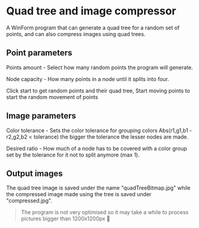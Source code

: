 # Quad tree and image compressor
 A WinForm program that can generate a quad tree for a random set of points, and can also compress images using quad trees.
## Point parameters
 Points amount - Select how many random points the program will generate.
 
 Node capacity - How many points in a node until it splits into four.
 
 Click start to get random points and their quad tree, Start moving points to start the random movement of points
## Image parameters
 Color tolerance - Sets the color tolerance for grouping colors Abs(r1,g1,b1 - r2,g2,b2 < tolerance) the bigger the tolerance the lesser nodes are made.
 
 Desired ratio - How much of a node has to be covered with a color group set by the tolerance for it not to split anymore (max 1).
## Output images
 The quad tree image is saved under the name "quadTreeBitmap.jpg" while the compressed image made using the tree is saved under "compressed.jpg".

>The program is not very optimised so it may take a while to process pictures bigger than 1200x1200px 🤠
